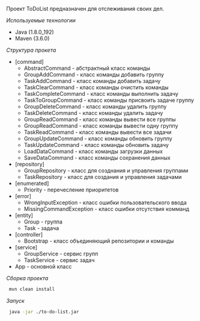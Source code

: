Проект ToDoList предназначен для отслеживания своих дел.

*Используемые технологии* 
* Java (1.8.0_192)
* Maven (3.6.0)

*Структура прокета*
* [command]
	* AbstractCommand - абстрактный класс команды
	* GroupAddCommand - класс команды добавить группу
    * TaskAddCommand - класс команды добавить задачу
    * TaskClearCommand - класс команды очистить команды
    * TaskCompleteCommand - класс команды выполнить задачу
    * TaskToGroupCommand - класс команды присвоить задаче группу
    * GroupDeleteCommand - класс команды удалить группу
    * TaskDeleteCommand - класс команды удалить задачу
    * GroupReadCommand - класс команды вывести все группы
	* GroupReadCommand - класс команды вывести одну группу
    * TaskReadCommand - класс команды вывести все задачи
    * GroupUpdateCommand - класс команды обновить группу
    * TaskUpdateCommand - класс команды обновить задачу
	* LoadDataCommand - класс команды загрузки данных
	* SaveDataCommand - класс команды сохранения данных
* [repository]
  * GroupRepository - класс для созднания и управления группами
  * TaskRepository - класс для создания и управления задачами
* [enumerated]
  * Priority - перечесление приоритетов
* [error]
  * WrongInputException - класс ошибки пользовательского ввода
  * MissingCommandException - класс ошибки отсутствия комманд
* [entity]
  * Group - группа
  * Task - задача
* [controller]
  * Bootstrap - класс объединяющий репозитории и команды 
* [service]
  * GroupService - сервис групп
  * TaskService - сервис задач
* App - основной класс 

*Сборка проекта*
```bash
 mvn clean install
```
 
*Запуск*
```bash
 java -jar ./to-do-list.jar
```